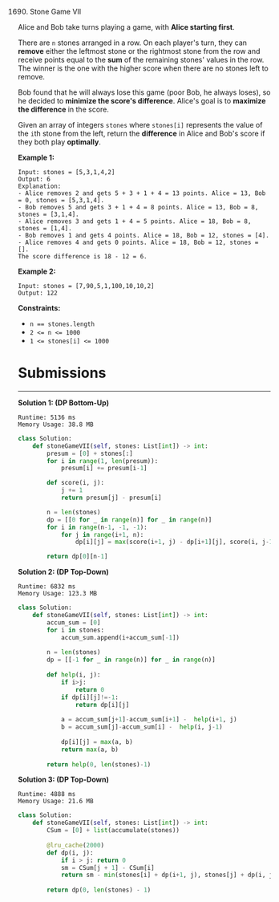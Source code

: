 1690. Stone Game VII

Alice and Bob take turns playing a game, with **Alice starting first**.

There are `n` stones arranged in a row. On each player's turn, they can **remove** either the leftmost stone or the rightmost stone from the row and receive points equal to the **sum** of the remaining stones' values in the row. The winner is the one with the higher score when there are no stones left to remove.

Bob found that he will always lose this game (poor Bob, he always loses), so he decided to **minimize the score's difference**. Alice's goal is to **maximize the difference** in the score.

Given an array of integers `stones` where `stones[i]` represents the value of the `i`th stone from the left, return the **difference** in Alice and Bob's score if they both play **optimally**.

 

**Example 1:**
```
Input: stones = [5,3,1,4,2]
Output: 6
Explanation: 
- Alice removes 2 and gets 5 + 3 + 1 + 4 = 13 points. Alice = 13, Bob = 0, stones = [5,3,1,4].
- Bob removes 5 and gets 3 + 1 + 4 = 8 points. Alice = 13, Bob = 8, stones = [3,1,4].
- Alice removes 3 and gets 1 + 4 = 5 points. Alice = 18, Bob = 8, stones = [1,4].
- Bob removes 1 and gets 4 points. Alice = 18, Bob = 12, stones = [4].
- Alice removes 4 and gets 0 points. Alice = 18, Bob = 12, stones = [].
The score difference is 18 - 12 = 6.
```

**Example 2:**
```
Input: stones = [7,90,5,1,100,10,10,2]
Output: 122
```

**Constraints:**

* `n == stones.length`
* `2 <= n <= 1000`
* `1 <= stones[i] <= 1000`

# Submissions
---
**Solution 1: (DP Bottom-Up)**
```
Runtime: 5136 ms
Memory Usage: 38.8 MB
```
```python
class Solution:
    def stoneGameVII(self, stones: List[int]) -> int:
        presum = [0] + stones[:]
        for i in range(1, len(presum)):
            presum[i] += presum[i-1]

        def score(i, j):
            j += 1
            return presum[j] - presum[i]

        n = len(stones)
        dp = [[0 for _ in range(n)] for _ in range(n)]
        for i in range(n-1, -1, -1):
            for j in range(i+1, n):
                dp[i][j] = max(score(i+1, j) - dp[i+1][j], score(i, j-1) - dp[i][j-1])

        return dp[0][n-1]
```

**Solution 2: (DP Top-Down)**
```
Runtime: 6832 ms
Memory Usage: 123.3 MB
```
```python
class Solution:
    def stoneGameVII(self, stones: List[int]) -> int:
        accum_sum = [0]
        for i in stones:
            accum_sum.append(i+accum_sum[-1])
        
        n = len(stones)
        dp = [[-1 for _ in range(n)] for _ in range(n)]
                
        def help(i, j):
            if i>j:
                return 0
            if dp[i][j]!=-1:
                return dp[i][j]
            
            a = accum_sum[j+1]-accum_sum[i+1] -  help(i+1, j)  
            b = accum_sum[j]-accum_sum[i] -  help(i, j-1)
            
            dp[i][j] = max(a, b)
            return max(a, b)
        
        return help(0, len(stones)-1)
```

**Solution 3: (DP Top-Down)**
```
Runtime: 4888 ms
Memory Usage: 21.6 MB
```
```python
class Solution:
    def stoneGameVII(self, stones: List[int]) -> int:
        CSum = [0] + list(accumulate(stones))
        
        @lru_cache(2000)
        def dp(i, j):
            if i > j: return 0
            sm = CSum[j + 1] - CSum[i]
            return sm - min(stones[i] + dp(i+1, j), stones[j] + dp(i, j-1))
        
        return dp(0, len(stones) - 1)
```
